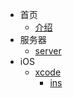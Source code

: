 * 首页
  * [介绍](zh-cn/)
* 服务器
  * [server](server/server.md)
* iOS
  * [xcode]()
    * [ins](server/server)

